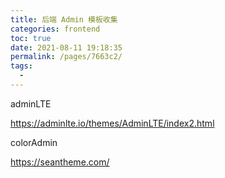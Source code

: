 ```yaml
---
title: 后端 Admin 模板收集
categories: frontend
toc: true
date: 2021-08-11 19:18:35
permalink: /pages/7663c2/
tags: 
  - 
---
```




adminLTE

https://adminlte.io/themes/AdminLTE/index2.html



colorAdmin

https://seantheme.com/